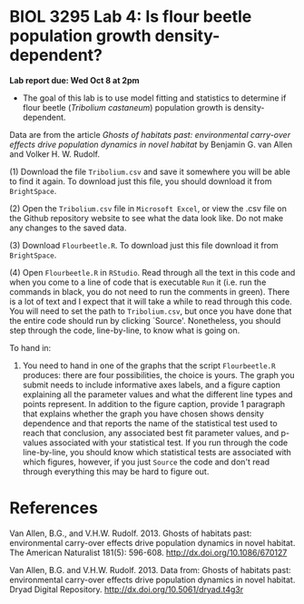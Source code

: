 # BIOL 3295 Lab 4: Is flour beetle population growth density-dependent?

**Lab report due: Wed Oct 8 at 2pm**

- The goal of this lab is to use model fitting and statistics to determine if flour beetle (_Tribolium castaneum_) population growth is density-dependent.

Data are from the article _Ghosts of habitats past: environmental carry-over effects drive population dynamics in novel habitat_ by Benjamin G. van Allen and Volker H. W. Rudolf.

(1) Download the file `Tribolium.csv` and save it somewhere you will be able to find it again. To download just this file, you should download it from `BrightSpace`.

(2) Open the `Tribolium.csv` file in `Microsoft Excel`, or view the .csv file on the Github repository website to see what the data look like. Do not make any changes to the saved data.

(3) Download `Flourbeetle.R`. To download just this file download it from `BrightSpace`.

(4) Open `Flourbeetle.R` in `RStudio`. Read through all the text in this code and when you come to a line of code that is executable `Run` it (i.e. run the commands in black, you do not need to run the comments in green). There is a lot of text and I expect that it will take a while to read through this code. You will need to set the path to `Tribolium.csv`, but once you have done that the entire code should run by clicking `Source'. Nonetheless, you should step through the code, line-by-line, to know what is going on.

To hand in:
1. You need to hand in one of the graphs that the script `Flourbeetle.R` produces: there are four possibilities, the choice is yours. The graph you submit needs to include informative axes labels, and a figure caption explaining all the parameter values and what the different line types and points represent. In addition to the figure caption, provide 1 paragraph that explains whether the graph you have chosen shows density dependence and that reports the name of the statistical test used to reach that conclusion, any associated best fit parameter values, and p-values associated with your statistical test. If you run through the code line-by-line, you should know which statistical tests are associated with which figures, however, if you just `Source` the code and don't read through everything this may be hard to figure out.


# References
Van Allen, B.G., and V.H.W. Rudolf. 2013. Ghosts of habitats past: environmental carry-over effects drive population dynamics in novel habitat. The American Naturalist 181(5): 596-608. http://dx.doi.org/10.1086/670127

Van Allen,  B.G. and V.H.W. Rudolf. 2013. Data from: Ghosts of habitats past: environmental carry-over effects drive population dynamics in novel habitat. Dryad Digital Repository. http://dx.doi.org/10.5061/dryad.t4g3r

